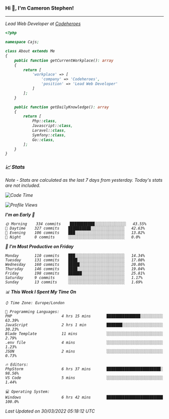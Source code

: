 ### Hi 👋, I'm Cameron Stephen!
<hr>
<p><em>Lead Web Developer at <a href="https://codeheroes.co.uk">Codeheroes</a></p>


```php
<?php

namespace Cajs;

class About extends Me
{
    public function getCurrentWorkplace(): array
    {
        return [
            'workplace' => [
                'company' => 'Codeheroes',
                'position' => 'Lead Web Developer'
            ]
        ];
    }

    public function getDailyKnowledge(): array
    {
        return [
            Php::class,
            Javascript::class,
            Laravel::class,
            Symfony::class,
            Go::class,
        ];
    }
}
```

### 📈 Stats
<p><em>Note - Stats are calculated as the last 7 days from yesterday. Today's stats are not included.</em></p>


<!--START_SECTION:waka-->
![Code Time](http://img.shields.io/badge/Code%20Time-2%2C758%20hrs%2044%20mins-blue)

![Profile Views](http://img.shields.io/badge/Profile%20Views-0-blue)

**I'm an Early 🐤** 

```text
🌞 Morning    334 commits    ███████████░░░░░░░░░░░░░░   43.55% 
🌆 Daytime    327 commits    ██████████░░░░░░░░░░░░░░░   42.63% 
🌃 Evening    106 commits    ███░░░░░░░░░░░░░░░░░░░░░░   13.82% 
🌙 Night      0 commits      ░░░░░░░░░░░░░░░░░░░░░░░░░   0.0%

```
📅 **I'm Most Productive on Friday** 

```text
Monday       110 commits    ███░░░░░░░░░░░░░░░░░░░░░░   14.34% 
Tuesday      131 commits    ████░░░░░░░░░░░░░░░░░░░░░   17.08% 
Wednesday    160 commits    █████░░░░░░░░░░░░░░░░░░░░   20.86% 
Thursday     146 commits    ████░░░░░░░░░░░░░░░░░░░░░   19.04% 
Friday       198 commits    ██████░░░░░░░░░░░░░░░░░░░   25.81% 
Saturday     9 commits      ░░░░░░░░░░░░░░░░░░░░░░░░░   1.17% 
Sunday       13 commits     ░░░░░░░░░░░░░░░░░░░░░░░░░   1.69%

```


📊 **This Week I Spent My Time On** 

```text
⌚︎ Time Zone: Europe/London

💬 Programming Languages: 
PHP                      4 hrs 15 mins       ███████████████░░░░░░░░░░   63.39% 
JavaScript               2 hrs 1 min         ███████░░░░░░░░░░░░░░░░░░   30.23% 
Blade Template           11 mins             ░░░░░░░░░░░░░░░░░░░░░░░░░   2.79% 
.env file                4 mins              ░░░░░░░░░░░░░░░░░░░░░░░░░   1.23% 
JSON                     2 mins              ░░░░░░░░░░░░░░░░░░░░░░░░░   0.73%

🔥 Editors: 
PhpStorm                 6 hrs 37 mins       ████████████████████████░   98.56% 
VS Code                  5 mins              ░░░░░░░░░░░░░░░░░░░░░░░░░   1.44%

💻 Operating System: 
Windows                  6 hrs 42 mins       █████████████████████████   100.0%

```


 Last Updated on 30/03/2022 05:18:12 UTC
<!--END_SECTION:waka-->

